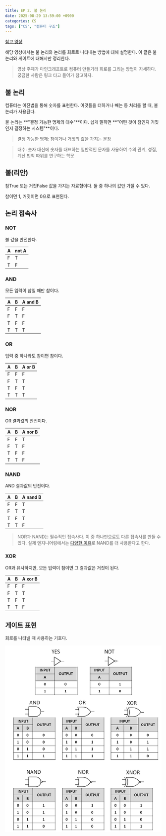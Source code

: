 ```yaml
---
title: EP 2. 불 논리
date: 2025-08-29 13:59:00 +0900
categories: CS
tags: ["CS", "컴퓨터 구조"]
---
```


[참고 영상](https://youtu.be/P_ndwduN1N0?si=g8tXy-JGQiwnNoHj)

해당 영상에서는 불 논리와 논리를 회로로 나타내는 방법에 대해 설명한다. 이 글은 불 논리와 게이트에 대해서만 정리한다.

> 영상 주제가 마인크래프트로 컴퓨터 만들기라 회로를 그리는 방법이 자세하다. 궁금한 사람은 링크 타고 들어가 참고하자.

## 불 논리

컴퓨터는 이진법을 통해 숫자를 표현한다. 이것들을 더하거나 빼는 등 처리를 할 때, 불 논리가 사용된다.

불 논리는 **"결정 가능한 명제의 대수"**이다. 쉽게 말하면 **"어떤 것이 참인지 거짓인지 결정하는 시스템"**이다.

> 결정 가능한 명제: 참이거나 거짓의 값을 가지는 문장

> 대수: 숫자 대신에 숫자를 대표하는 일반적인 문자를 사용하여 수의 관계, 성질, 계산 법칙 따위를 연구하는 학문

## 불(리안)

참True 또는 거짓False 값을 가지는 자료형이다. 둘 중 하나의 값만 가질 수 있다.

참이면 1, 거짓이면 0으로 표현된다.

## 논리 접속사

### NOT

불 값을 반전한다.

| A | not A |
|---|-------|
| F | T     |
| T | F     |

### AND

모든 입력이 참일 때만 참이다.

| A | B | A and B |
|---|---|---------|
| F | F | F       |
| F | T | F       |
| T | F | F       |
| T | T | T       |

### OR

입력 중 하나라도 참이면 참이다.

| A | B | A or B |
|---|---|--------|
| F | F | F      |
| F | T | T      |
| T | F | T      |
| T | T | T      |

### NOR

OR 결과값의 반전이다.

| A | B | A nor B |
|---|---|---------|
| F | F | T       |
| F | T | F       |
| T | F | F       |
| T | T | F       |

### NAND

AND 결과값의 반전이다.

| A | B | A nand B |
|---|---|----------|
| F | F | T        |
| F | T | T        |
| T | F | T        |
| T | T | F        |

> NOR과 NAND는 필수적인 접속사다. 이 중 하나만으로도 다른 접속사를 만들 수 있다. 실제 엔지니어링에서는 [다양한 이유](https://m.blog.naver.com/ansdbtls4067/222820937411)로 NAND를 더 사용한다고 한다.

### XOR

OR과 유사하지만, 모든 입력이 참이면 그 결과값은 거짓이 된다.

| A | B | A xor B |
|---|---|---------|
| F | F | F       |
| F | T | T       |
| T | F | T       |
| T | T | F       |


## 게이트 표현

회로를 나타낼 때 사용하는 기호다.

![](img/boolean_gates.png)